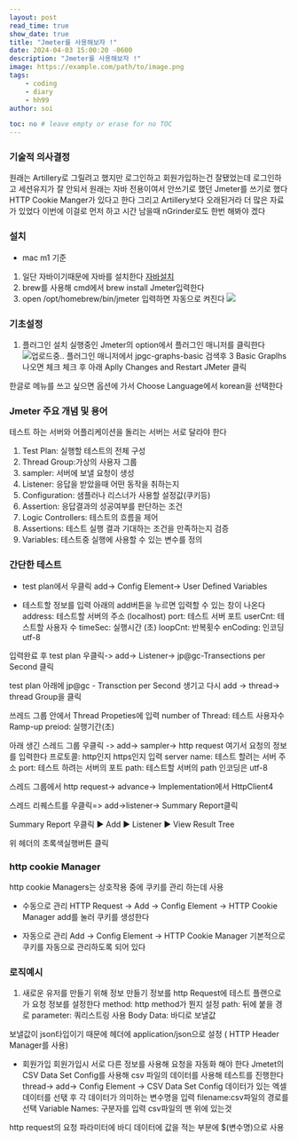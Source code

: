 ```yaml
---
layout: post
read_time: true
show_date: true
title: "Jmeter를 사용해보자 !"
date: 2024-04-03 15:00:20 -0600
description: "Jmeter를 사용해보자 !"
image: https://example.com/path/to/image.png
tags: 
    - coding
    - diary
    - hh99
author: soi

toc: no # leave empty or erase for no TOC
---
```


### 기술적 의사결정
원래는 Artillery로 그릴려고 했지만 로그인하고 회원가입하는건 잘됐었는데 로그인하고 세션유지가 잘 안되서 원래는 자바 전용이여서 안쓰기로 했던 Jmeter를 쓰기로 했다 
HTTP Cookie Manger가 있다고 한다 
그리고 Artillery보다 오래된거라 더 많은 자료가 있었다 
이번에 이걸로 먼저 하고 시간 남을때 nGrinder로도 한번 해봐야 겠다 

### 설치 
* mac m1 기준
1. 일단 자바이기때문에 자바를 설치한다 
[자바설치](https://www.oracle.com/kr/java/technologies/downloads/)
2. brew를 사용해 cmd에서 brew install Jmeter입력한다 
3. open /opt/homebrew/bin/jmeter 입력하면 자동으로 켜진다 
![](https://velog.velcdn.com/images/soijeongg/post/f0182529-6485-4418-94c2-801a1292e753/image.png)

### 기초설정
1. 플러그인 설치 
실행중인 Jmeter의  option에서 플러그인 매니저를 클릭한다
![업로드중..](blob:https://velog.io/8621c2ad-01e3-4660-9201-642408cfc56b)
플러그인 매니저에서 jpgc-graphs-basic 검색후 3 Basic Graplhs 나오면 체크 
체크 후 아래 Aplly Changes and Restart JMeter 클릭

한글로 메뉴를 쓰고 싶으면 옵션에 가서 Choose Language에서 korean을 선택한다 

### Jmeter 주요 개념 및 용어 
테스트 하는 서버와 어플리케이션을 돌리는 서버는 서로 달라야 한다 
1. Test Plan: 실행할 테스트의 전체 구성 
2. Thread Group:가상의 사용자 그룹
3. sampler: 서버에 보낼 요청이 생성
4. Listener: 응답을 받았을때 어떤 동작을 취하는지 
5. Configuration: 샘플러나 리스너가 사용할 설정값(쿠키등)
6. Assertion: 응답결과의 성공여부를 판단하는 조건 
7. Logic Controllers: 테스트의 흐름을 제어 
8. Assertions: 테스트 실행 결과 기대하는 조건을 만족하는지 검증
9. Variables: 테스트중 실행에 사용할 수 있는 변수를 정의 

### 간단한 테스트 
- test plan에서 우클릭 add-> Config Element-> User Defined Variables

- 테스트할 정보를 입력
아래의 add버튼을 누르면 입력할 수 있는 창이 나온다 
address: 테스트할 서버의 주소 (localhost)
port: 테스트 서버 포트 
userCnt: 테스트할 사용자 수 
timeSec: 실행시간 (초) 
loopCnt: 반복횟수 
enCoding: 인코딩 utf-8

입력완료 후 test plan 우클릭-> add-> Listener-> jp@gc-Transections per Second 클릭

test plan 아래에 jp@gc - Transction per Second 생기고 다시 add -> thread-> thread Group을 클릭

쓰레드 그룹 안에서 Thread Propeties에 입력
number of Thread: 테스트 사용자수 
Ramp-up preiod: 실행기간(초)

아래 생긴 스레드 그룹 우클릭 -> add-> sampler-> http request
여기서 요청의 정보를 입력한다 
프로토콜: http인지 https인지 입력 
server name: 테스트 할려는 서버 주소 
port: 테스트 하려는 서버의 포트 
path: 테스트할 서버의 path
인코딩은 utf-8

스레드 그룹에서 http request-> advance->  Implementation에서 HttpClient4

스레드 리퀘스트를 우클릭=> add->listener->  Summary Report클릭

Summary Report 우클릭 ▶ Add ▶ Listener ▶ View Result Tree 

위 헤더의 초록색실행버튼 클릭

### http cookie Manager
 http cookie Managers는 상호작용 중에 쿠키를 관리 하는데 사용
 - 수동으로 관리
 HTTP Request → Add → Config Element → HTTP Cookie Manager 
 add를 눌러 쿠키를 생성한다 
 
 - 자동으로 관리 
 Add -> Config Element -> HTTP Cookie Manager
 기본적으로 쿠키를 자동으로 관리하도록 되어 있다 
 
 ### 로직예시
 1. 새로운 유저를 만들기 위해 정보 만들기 
 정보를 http Request에 테스트 플랜으로 가 요청 정보를 설정한다 
 method: http method가 뭔지 설정
 path: 뒤에 붙을 경로 
 parameter: 쿼리스트링 사용
 Body Data: 바디로 보낼값
 
 보낼값이 json타입이기 때문에 헤더에 application/json으로 설정 ( HTTP Header Manager를 사용)
 
 - 회원가입
 회원가입시 서로 다른 정보를 사용해 요청을 자동화 해야 한다 
 Jmetet의 CSV Data Set Config를 사용해 csv 파일의 데이터를 사용해 테스트를 진행한다 
 thread-> add-> Config Element -> CSV Data Set Config
 데이터가 있는 엑셀 데이터를 선탟 후 각 데이터가 의미하는 변수명을 입력
 filename:csv파일의 경로를 선택
 Variable Names: 구분자를 입력 csv파일의 맨 위에 있는것
 
 http request의 요청 파라미터에 바디 데이터에 값을 적는 부분에 $(변수명)으로 사용
 